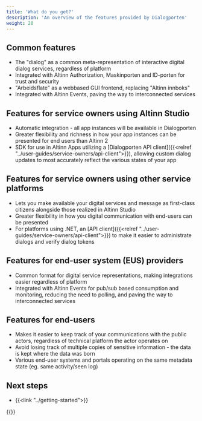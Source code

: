 ```yaml
---
title: 'What do you get?'
description: 'An overview of the features provided by Dialogporten'
weight: 20
---
```


## Common features
* The "dialog" as a common meta-representation of interactive digital dialog services, regardless of platform
* Integrated with Altinn Authorization, Maskinporten and ID-porten for trust and security
* "Arbeidsflate" as a webbased GUI frontend, replacing "Altinn innboks"
* Integrated with Altinn Events, paving the way to interconnected services
 
## Features for service owners using Altinn Studio
* Automatic integration - all app instances will be available in Dialogporten
* Greater flexibility and richness in how your app instances can be presented for end users than Altinn 2
* SDK for use in Altinn Apps utilizing a [Dialogporten API client]({{<relref "../user-guides/service-owners/api-client">}}), allowing custom dialog updates to most accurately reflect the various states of your app

## Features for service owners using other service platforms
* Lets you make available your digital services and message as first-class citizens alongside those realized in Altinn Studio
* Greater flexibility in how you digital communication with end-users can be presented
* For platforms using .NET, an [API client]({{<relref "../user-guides/service-owners/api-client">}}) to make it easier to administrate dialogs and verify dialog tokens

## Features for end-user system (EUS) providers
* Common format for digital service representations, making integrations easier regardless of platform
* Integrated with Altinn Events for pub/sub based consumption and monitoring, reducing the need to polling, and paving the way to interconnected services

## Features for end-users
* Makes it easier to keep track of your communications with the public actors, regardless of technical platform the actor operates on
* Avoid losing track of multiple copies of sensitive information - the data is kept where the data was born
* Various end-user systems and portals operating on the same metadata state (eg. same activity/seen log)

## Next steps
* {{<link "../getting-started">}}

{{<children />}}

